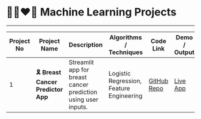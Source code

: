 # 🧑‍💻❤️‍🔥 Machine Learning Projects

---

| Project No | Project Name                | Description                                                    | Algorithms / Techniques                 | Code Link                                                                                              | Demo / Output                                                                                  | Completed On |
|-----|----------------------------|----------------------------------------------------------------|-----------------------------------------|--------------------------------------------------------------------------------------------------------|------------------------------------------------------------------------------------------------|--------------|
| 1 | **🎗️ Breast Cancer Predictor App** | Streamlit app for breast cancer prediction using user inputs. | Logistic Regression, Feature Engineering | [GitHub Repo](https://github.com/Rudra-G-23/breast-cancer-prediction-app/tree/main) | [Live App](https://breast-cancer-prediction-app-by-rudra.streamlit.app/) | 01-05-2025     |
